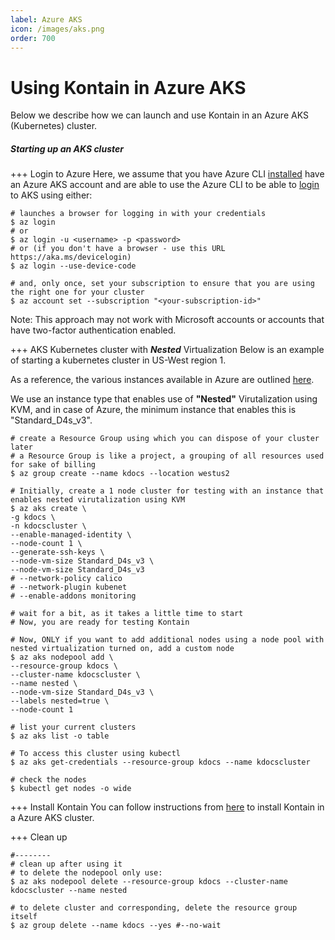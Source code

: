 ```yaml
---
label: Azure AKS
icon: /images/aks.png
order: 700
---
```


# Using Kontain in Azure AKS
Below we describe how we can launch and use Kontain in an Azure AKS (Kubernetes) cluster.

##### Starting up an AKS cluster

+++ Login to Azure
Here, we assume that you have Azure CLI [installed](https://docs.microsoft.com/en-us/cli/azure/install-azure-cli) have an Azure AKS account and are able to use the Azure CLI to be able to [login](https://docs.microsoft.com/en-us/cli/azure/authenticate-azure-cli) to AKS using either:

```shell
# launches a browser for logging in with your credentials
$ az login
# or
$ az login -u <username> -p <password>
# or (if you don't have a browser - use this URL https://aka.ms/devicelogin)
$ az login --use-device-code

# and, only once, set your subscription to ensure that you are using the right one for your cluster
$ az account set --subscription "<your-subscription-id>"

```
Note: This approach may not work with Microsoft accounts or accounts that have two-factor authentication enabled.

+++ AKS Kubernetes cluster with ***Nested*** Virtualization
Below is an example of starting a kubernetes cluster in US-West region 1.

As a reference, the various instances available in Azure are outlined [here](https://docs.microsoft.com/en-us/azure/virtual-machines/dv3-dsv3-series).

We use an instance type that enables use of **"Nested"** Virutalization using KVM, and in case of Azure, the minimum instance that enables this is "Standard_D4s_v3".


```
# create a Resource Group using which you can dispose of your cluster later
# a Resource Group is like a project, a grouping of all resources used for sake of billing
$ az group create --name kdocs --location westus2

# Initially, create a 1 node cluster for testing with an instance that enables nested virutalization using KVM
$ az aks create \
-g kdocs \
-n kdocscluster \
--enable-managed-identity \
--node-count 1 \
--generate-ssh-keys \
--node-vm-size Standard_D4s_v3 \
--node-vm-size Standard_D4s_v3
# --network-policy calico
# --network-plugin kubenet
# --enable-addons monitoring

# wait for a bit, as it takes a little time to start
# Now, you are ready for testing Kontain

# Now, ONLY if you want to add additional nodes using a node pool with nested virtualization turned on, add a custom node
$ az aks nodepool add \
--resource-group kdocs \
--cluster-name kdocscluster \
--name nested \
--node-vm-size Standard_D4s_v3 \
--labels nested=true \
--node-count 1

# list your current clusters
$ az aks list -o table

# To access this cluster using kubectl
$ az aks get-credentials --resource-group kdocs --name kdocscluster

# check the nodes
$ kubectl get nodes -o wide
```


+++ Install Kontain
You can follow instructions from [here](/guide/getting_started/install/#on-minikube-or-managed-or-regular-kubernetes) to install Kontain in a Azure AKS cluster.

+++ Clean up
```
#--------
# clean up after using it
# to delete the nodepool only use:
$ az aks nodepool delete --resource-group kdocs --cluster-name kdocscluster --name nested

# to delete cluster and corresponding, delete the resource group itself
$ az group delete --name kdocs --yes #--no-wait
```